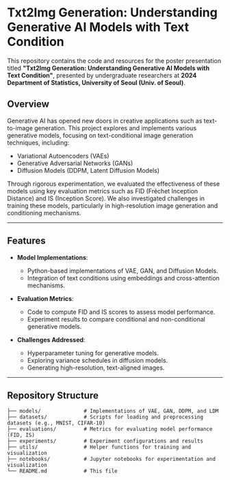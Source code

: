 # Txt2Img Generation: Understanding Generative AI Models with Text Condition

This repository contains the code and resources for the poster presentation titled **"Txt2Img Generation: Understanding Generative AI Models with Text Condition"**, presented by undergraduate researchers at **2024 Department of Statistics, University of Seoul (Univ. of Seoul)**.

## Overview

Generative AI has opened new doors in creative applications such as text-to-image generation. This project explores and implements various generative models, focusing on text-conditional image generation techniques, including:
- Variational Autoencoders (VAEs)
- Generative Adversarial Networks (GANs)
- Diffusion Models (DDPM, Latent Diffusion Models)

Through rigorous experimentation, we evaluated the effectiveness of these models using key evaluation metrics such as FID (Fréchet Inception Distance) and IS (Inception Score). We also investigated challenges in training these models, particularly in high-resolution image generation and conditioning mechanisms.

---

## Features

- **Model Implementations**:
  - Python-based implementations of VAE, GAN, and Diffusion Models.
  - Integration of text conditions using embeddings and cross-attention mechanisms.

- **Evaluation Metrics**:
  - Code to compute FID and IS scores to assess model performance.
  - Experiment results to compare conditional and non-conditional generative models.

- **Challenges Addressed**:
  - Hyperparameter tuning for generative models.
  - Exploring variance schedules in diffusion models.
  - Generating high-resolution, text-aligned images.

---

## Repository Structure

```plaintext
├── models/              # Implementations of VAE, GAN, DDPM, and LDM
├── datasets/            # Scripts for loading and preprocessing datasets (e.g., MNIST, CIFAR-10)
├── evaluations/         # Metrics for evaluating model performance (FID, IS)
├── experiments/         # Experiment configurations and results
├── utils/               # Helper functions for training and visualization
├── notebooks/           # Jupyter notebooks for experimentation and visualization
└── README.md            # This file
